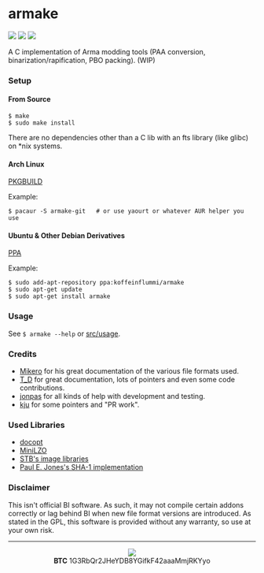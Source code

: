 armake
======

[![](https://img.shields.io/travis/KoffeinFlummi/armake.svg)](https://travis-ci.org/KoffeinFlummi/armake) [![](https://img.shields.io/badge/license-GPLv2-red.svg)](https://github.com/KoffeinFlummi/armake/blob/master/LICENSE) [![](https://img.shields.io/aur/version/armake-git.svg)](https://aur.archlinux.org/packages/armake-git)


A C implementation of Arma modding tools (PAA conversion, binarization/rapification, PBO packing). (WIP)


### Setup

#### From Source

```
$ make
$ sudo make install
```

There are no dependencies other than a C lib with an fts library (like glibc) on \*nix systems.

#### Arch Linux

[PKGBUILD](https://aur.archlinux.org/packages/armake-git/)

Example:

```
$ pacaur -S armake-git   # or use yaourt or whatever AUR helper you use
```

#### Ubuntu & Other Debian Derivatives

[PPA](https://launchpad.net/~koffeinflummi/+archive/ubuntu/armake)

Example:

```
$ sudo add-apt-repository ppa:koffeinflummi/armake
$ sudo apt-get update
$ sudo apt-get install armake
```


### Usage

See `$ armake --help` or [src/usage](https://github.com/KoffeinFlummi/armake/blob/master/src/usage).


### Credits

- [Mikero](https://dev.withsix.com/projects/mikero-pbodll) for his great documentation of the various file formats used.
- [T_D](https://github.com/Braini01) for great documentation, lots of pointers and even some code contributions.
- [jonpas](https://github.com/jonpas) for all kinds of help with development and testing.
- [kju](https://forums.bistudio.com/user/768005-kju/) for some pointers and "PR work".


### Used Libraries

- [docopt](https://github.com/docopt/docopt.c)
- [MiniLZO](http://www.oberhumer.com/opensource/lzo/)
- [STB's image libraries](https://github.com/nothings/stb)
- [Paul E. Jones's SHA-1 implementation](https://www.packetizer.com/security/sha1/)


### Disclaimer

This isn't official BI software. As such, it may not compile certain addons correctly or lag behind BI when new file format versions are introduced. As stated in the GPL, this software is provided without any warranty, so use at your own risk.


---

<p align="center">
    <a href="https://www.paypal.com/cgi-bin/webscr?cmd=_s-xclick&hosted_button_id=WQ55N7RKXUCF8">
        <img src="https://www.paypalobjects.com/en_US/i/btn/btn_donate_LG.gif" style="max-width:100%;">
    </a>
    <br>
    <b>BTC</b> 1G3RbQr2JHeYDB8YGifkF42aaaMmjRKYyo
</p>
